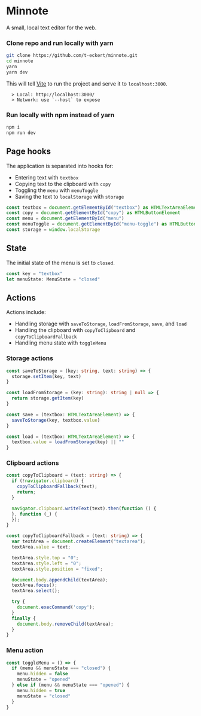 # Minnote

A small, local text editor for the web.

### Clone repo and run locally with yarn

```bash
git clone https://github.com/t-eckert/minnote.git
cd minnote
yarn
yarn dev
```

This will tell [Vite](https://vitejs.dev/) to run the project and serve it to `localhost:3000`.

```
  > Local: http://localhost:3000/
  > Network: use `--host` to expose
```

### Run locally with npm instead of yarn

```bash
npm i
npm run dev
```

## Page hooks

The application is separated into hooks for:
* Entering text with `textbox`
* Copying text to the clipboard with `copy`
* Toggling the `menu` with `menuToggle`
* Saving the text to `localStorage` with `storage`

```ts
const textbox = document.getElementById("textbox") as HTMLTextAreaElement | null
const copy = document.getElementById("copy") as HTMLButtonElement
const menu = document.getElementById("menu")
const menuToggle = document.getElementById("menu-toggle") as HTMLButtonElement | null
const storage = window.localStorage
```

## State

The initial state of the menu is set to `closed`.

```ts
const key = "textbox"
let menuState: MenuState = "closed"
```

## Actions

Actions include:
* Handling storage with `saveToStorage`, `loadFromStorage`, `save`, and `load`
* Handling the clipboard with `copyToClipboard` and `copyToClipboardFallback`
* Handling menu state with `toggleMenu`

### Storage actions

```ts
const saveToStorage = (key: string, text: string) => {
  storage.setItem(key, text)
}

const loadFromStorage = (key: string): string | null => {
  return storage.getItem(key)
}

const save = (textbox: HTMLTextAreaElement) => {
  saveToStorage(key, textbox.value)
}

const load = (textbox: HTMLTextAreaElement) => {
  textbox.value = loadFromStorage(key) || ""
}
```

### Clipboard actions

```ts
const copyToClipboard = (text: string) => {
  if (!navigator.clipboard) {
    copyToClipboardFallback(text);
    return;
  }

  navigator.clipboard.writeText(text).then(function () {
  }, function (_) {
  });
}

const copyToClipboardFallback = (text: string) => {
  var textArea = document.createElement("textarea");
  textArea.value = text;

  textArea.style.top = "0";
  textArea.style.left = "0";
  textArea.style.position = "fixed";

  document.body.appendChild(textArea);
  textArea.focus();
  textArea.select();

  try {
    document.execCommand('copy');
  }
  finally {
    document.body.removeChild(textArea);
  }
}
```

### Menu action

```ts
const toggleMenu = () => {
  if (menu && menuState === "closed") {
    menu.hidden = false
    menuState = "opened"
  } else if (menu && menuState === "opened") {
    menu.hidden = true
    menuState = "closed"
  }
}
```